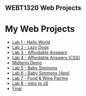 ## WEBT1320 Web Projects

<h1>My Web Projects</h1>
<ul>
    <li><a href="Lab 1/index.html" target="_blank">Lab 1 - Hello World</a></li>
    <li><a href="Lab 2/index.html" target="_blank">Lab 2 - Lazy Dogs</a></li>
    <li><a href="Lab 3/index.html" target="_blank">Lab 3 - Affordable Answers</a></li>
    <li><a href="Lab 4/index.html" target="_blank">Lab 4 - Affordable Answers (CSS)</a></li>
    <li><a href="Midterm Demo/index.html" target="_blank">Midterm Demo</a></li>
    <li><a href="Lab 5/index.html" target="_blank">Lab 5 - Baby Simmons</a></li>
    <li><a href="Lab 6/index.html" target="_blank">Lab 6 - Baby Simmons (4pg)</a></li>
    <li><a href="Lab 7/index.html" target="_blank">Lab 7 - Food & Wine Pairing</a></li>
    <li><a href="Lab 8/index.html" target="_blank">Lab 8 - Intro to JS</a></li>
    <li><a href="Final/index.html" target="_blank">Final</a></li>
</ul>